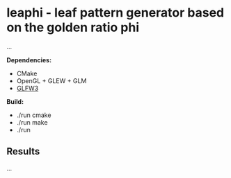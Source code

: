 # leaphi - leaf pattern generator based on the golden ratio phi

...

**Dependencies:**
- CMake
- OpenGL + GLEW + GLM
- [GLFW3](https://www.glfw.org/)

**Build:**
- ./run cmake
- ./run make
- ./run

## Results

...
